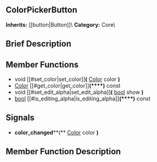 ##  ColorPickerButton  
**Inherits:** [[button|Button]]\\
**Category:** Core\\
##  Brief Description  

##  Member Functions 
  * void [[#set_color|set_color]]**(** [Color](class_color) color **)**
  * [Color](class_color) [[#get_color|get_color]]**(****)** const
  * void [[#set_edit_alpha|set_edit_alpha]]**(** [bool](class_bool) show **)**
  * [bool](class_bool) [[#is_editing_alpha|is_editing_alpha]]**(****)** const
##  Signals  
  * **color_changed****(** [Color](class_color) color **)**
##  Member Function Description  
